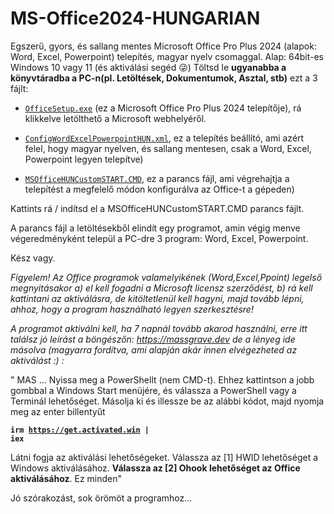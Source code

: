 # MS-Office2024-HUNGARIAN

Egszerű, gyors, és sallang mentes Microsoft Office Pro Plus 2024 (alapok: Word, Excel, Powerpoint) telepítés, magyar nyelv csomaggal. Alap: 64bit-es Windows 10 vagy 11 (és aktiválási segéd 😜)
Töltsd le <b>ugyanabba a könyvtáradba a PC-n(pl. Letöltések, Dokumentumok, Asztal, stb)</b> ezt a 3 fájlt:

- <a href="https://c2rsetup.officeapps.live.com/c2r/download.aspx?ProductreleaseID=ProPlus2024Retail&platform=x64&language=hu-hu&version=O16GA" target="_blank">
   <code>OfficeSetup.exe</code></a>   (ez a Microsoft Office Pro Plus 2024 telepítője), rá klikkelve letölthető a Microsoft webhelyéről.
     
- <a href="https://github.com/mondomata/MS-Office2024-HUNGARIAN/blob/main/MSOfficeHUNCustomSTART.CMD" download><code>ConfigWordExcelPowerpointHUN.xml</code></a>, ez a telepítés beállító, ami azért felel, hogy magyar nyelven, és sallang mentesen, csak a Word, Excel, Powerpoint legyen telepítve)
  
- <a href="https://github.com/mondomata/MS-Office2024-HUNGARIAN/blob/main/configWordExcelPowerpointHUN.xml" download><code>MSOfficeHUNCustomSTART.CMD</code></a>, ez a parancs fájl, ami végrehajtja a telepítést a megfelelő módon konfigurálva az Office-t a gépeden)

Kattints rá / indítsd el a MSOfficeHUNCustomSTART.CMD parancs fájlt.

A parancs fájl a letöltésekből elindít egy programot, amin végig menve végeredményként települ a PC-dre 3 program: Word, Excel, Powerpoint.

Kész vagy.

<i>Figyelem! Az Office programok valamelyikének (Word,Excel,Ppoint) legelső megnyitásakor a) el kell fogadni a Microsoft licensz szerződést, b) rá kell kattintani az aktiválásra, de kitöltetlenül kell hagyni, majd tovább lépni, ahhoz, hogy a program használható legyen szerkesztésre!

  A programot aktiválni kell, ha 7 napnál tovább akarod használni, erre itt találsz jó leírást a böngészőn:
https://massgrave.dev
de a lényeg ide másolva (magyarra fordítva, ami alapján akár innen elvégezheted az aktiválást :) :</i>

" MAS
 ...
 Nyissa meg a PowerShellt (nem CMD-t).  Ehhez kattintson a jobb gombbal a Windows Start menüjére, és válassza a PowerShell vagy a Terminál lehetőséget.
 Másolja ki és illessze be az alábbi kódot, majd nyomja meg az enter billentyűt

<b><code>irm https://get.activated.win |  iex</code></b>

 Látni fogja az aktiválási lehetőségeket.  Válassza az [1] HWID lehetőséget a Windows aktiválásához.  <b>Válassza az [2] Ohook lehetőséget az Office aktiválásához</b>.
 Ez minden"

Jó szórakozást, sok örömöt a programhoz...

